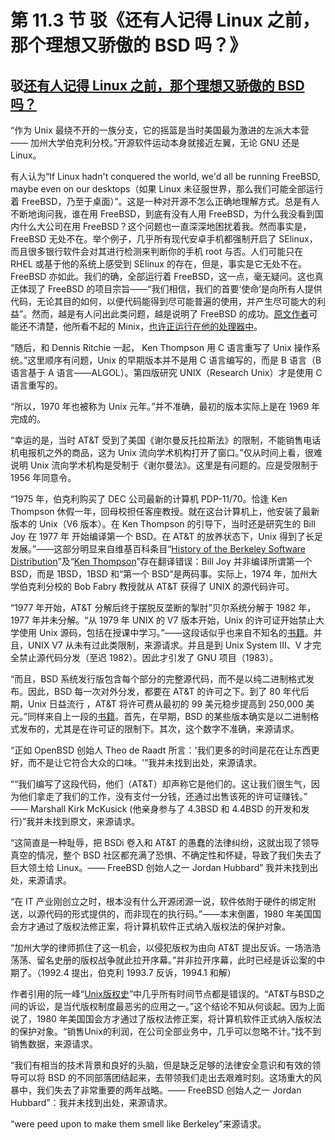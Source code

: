# 第 11.3 节 驳《还有人记得 Linux 之前，那个理想又骄傲的 BSD 吗？》


## 驳[还有人记得 Linux 之前，那个理想又骄傲的 BSD 吗？](https://my.oschina.net/u/5324949/blog/5434988)

“作为 Unix 最绕不开的一族分支，它的摇篮是当时美国最为激进的左派大本营 —— 加州大学伯克利分校。”开源软件运动本身就接近左翼，无论 GNU 还是 Linux。

有人认为“If Linux hadn't conquered the world, we'd all be running FreeBSD, maybe even on our desktops（如果 Linux 未征服世界，那么我们可能全部运行着 FreeBSD，乃至于桌面）”。这是一种对开源不怎么正确地理解方式。总是有人不断地询问我，谁在用 FreeBSD，到底有没有人用 FreeBSD，为什么我没看到国内什么大公司在用 FreeBSD？这个问题也一直深深地困扰着我。然而事实是，FreeBSD 无处不在。举个例子，几乎所有现代安卓手机都强制开启了 SElinux，而且很多银行软件会对其进行检测来判断你的手机 root 与否。人们可能只在 RHEL 或基于他的系统上感受到 SElinux 的存在，但是，事实是它无处不在。FreeBSD 亦如此。我们的确，全部运行着 FreeBSD，这一点，毫无疑问。这也真正体现了 FreeBSD 的项目宗旨——“我们相信，我们的首要‘使命’是向所有人提供代码，无论其目的如何，以便代码能得到尽可能普遍的使用，并产生尽可能大的利益”。然而，越是有人问出此类问题，越是说明了 FreeBSD 的成功。[原文作者](https://www.infoworld.com/article/2282440/a-world-without-linux-where-would-apache-microsoft-even-apple-be-today.html)可能还不清楚，他所看不起的 Minix，[也许正运行在他的处理器中](https://www.zdnet.com/article/minix-intels-hidden-in-chip-operating-system/)。


“随后，和 Dennis Ritchie 一起， Ken Thompson 用 C 语言重写了 Unix 操作系统。”这里顺序有问题，Unix 的早期版本并不是用 C 语言编写的，而是 B 语言（B 语言基于 A 语言——ALGOL）。第四版研究 UNIX（Research Unix）才是使用 C 语言重写的。

“所以，1970 年也被称为 Unix 元年。”并不准确，最初的版本实际上是在 1969 年完成的。

“幸运的是，当时 AT&T 受到了美国《谢尔曼反托拉斯法》的限制，不能销售电话机电报机之外的商品，这为 Unix 流向学术机构打开了窗口。”仅从时间上看，很难说明  Unix 流向学术机构是受制于《谢尔曼法》。这里是有问题的。应是受限制于 1956 年同意令。

“1975 年，伯克利购买了 DEC 公司最新的计算机 PDP-11/70。恰逢 Ken Thompson 休假一年，回母校担任客座教授。就在这台计算机上，他安装了最新版本的 Unix（V6 版本）。在 Ken Thompson 的引导下，当时还是研究生的 Bill Joy 在 1977 年 开始编译第一个 BSD。在 AT&T 的放养状态下，Unix 得到了长足发展。”——这部分明显来自维基百科条目“[History of the Berkeley Software Distribution](https://en.wikipedia.org/wiki/History_of_the_Berkeley_Software_Distribution)”及“[Ken Thompson](https://en.wikipedia.org/wiki/Ken_Thompson)”存在翻译错误：Bill Joy 并非编译所谓第一个 BSD，而是 1BSD，1BSD 和“第一个 BSD”是两码事。实际上，1974 年，加州大学伯克利分校的 Bob Fabry 教授就从 AT&T 获得了 UNIX 的源代码许可。

“1977 年开始，AT&T 分解后终于摆脱反垄断的掣肘”贝尔系统分解于 1982 年，1977 年并未分解。“从 1979 年 UNIX 的 V7 版本开始，Unix 的许可证开始禁止大学使用 Unix 源码，包括在授课中学习。”——这段话似乎也来自不知名的[书籍](https://www.cnblogs.com/smlile-you-me/p/17732762.html)。并且，UNIX V7 从未有过此类限制，来源请求。并且是到 Unix System III、V 才完全禁止源代码分发（至迟 1982）。因此才引发了 GNU 项目（1983）。

“而且，BSD 系统发行版包含每个部分的完整源代码，而不是以纯二进制格式发布。因此，BSD 每一次对外分发，都要在 AT&T 的许可之下。到了 80 年代后期，Unix 日益流行 ，AT&T 将许可费从最初的 99 美元稳步提高到 250,000 美元。”同样来自上一段的[书籍](https://www.cnblogs.com/smlile-you-me/p/17732762.html)。首先，在早期，BSD 的某些版本确实是以二进制格式发布的，尤其是在许可证的限制下。其次，这个数字不准确，来源请求。

“正如 OpenBSD 创始人 Theo de Raadt 所言：'我们更多的时间是花在让东西更好，而不是让它符合大众的口味。'”我并未找到出处，来源请求。

““我们编写了这段代码，他们（AT&T）却声称它是他们的。这让我们很生气，因为他们拿走了我们的工作，没有支付一分钱，还通过出售该死的许可证赚钱。” —— Marshall Kirk McKusick (他亲身参与了 4.3BSD 和 4.4BSD 的开发和发行)”我并未找到原文，来源请求。

“这简直是​​一种耻辱，把 BSDi 卷入和 AT&T 的愚蠢的法律纠纷，这就出现了领导真空的情况，整个 BSD 社区都充满了恐惧、不确定性和怀疑，导致了我们失去了巨大领土给 Linux。—— FreeBSD 创始人之一 Jordan Hubbard” 我并未找到出处，来源请求。

“在 IT 产业刚创立之时，根本没有什么开源闭源一说，软件依附于硬件的绑定附送，以源代码的形式提供的，而非现在的执行码。”——本末倒置，1980 年美国国会方才通过了版权法修正案，将计算机软件正式纳入版权法的保护对象。

“加州大学的律师抓住了这一机会，以侵犯版权为由向 AT&T 提出反诉。一场浩浩荡荡、留名史册的版权战争就此拉开序幕。”并非拉开序幕，此时已经是诉讼案的中期了。（1992.4 提出，伯克利 1993.7 反诉，1994.1 和解）

作者引用的阮一峰“[Unix版权史](https://ruanyifeng.com/blog/2010/03/unix_copyright_history.html)”中几乎所有时间节点都是错误的。“AT&T与BSD之间的诉讼，是当代版权制度最恶劣的应用之一。”这个结论不知从何谈起。因为上面说了，1980 年美国国会方才通过了版权法修正案，将计算机软件正式纳入版权法的保护对象。“销售Unix的利润，在公司全部业务中，几乎可以忽略不计。”找不到销售数据，来源请求。

“我们有相当的技术背景和良好的头脑，但是缺乏足够的法律安全意识和有效的领导可以将 BSD 的不同部落团结起来，去带领我们走出去艰难时刻。这场重大的风暴中，我们失去了非常重要的两年战略。—— FreeBSD 创始人之一 Jordan Hubbard”：我并未找到出处，来源请求。

“were peed upon to make them smell like Berkeley”来源请求。



